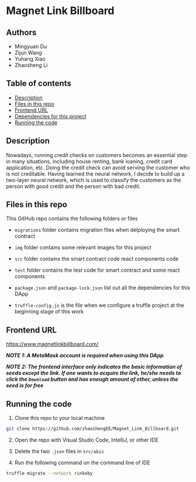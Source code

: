 # Magnet Link Billboard


## Authors
  - Mingyuan Du 
  - Zijun Wang
  - Yuhang Xiao
  - Zhaosheng Li


## Table of contents

- [Description](#Description)
- [Files in this repo](#Files-in-this-repo)
- [Frontend URL](#Frontend-URL)
- [Dependencies for this project](#Dependencies-for-this-project)
- [Running the code](#Running-the-code)

## Description

Nowadays, running credit checks on customers becomes an essential step in many situations,
including house renting, bank loaning, credit card application, etc. Doing the credit check can
avoid serving the customer who is not creditable. Having learned the neural network, I decide to build up a two-layer neural network, which is used to classify the customers
as the person with good credit and the person with bad credit.

## Files in this repo

This GitHub repo contains the following folders or files

+ `migrations` folder contains migration files when delploying the smart contract

+ `img` folder contains some relevant images for this project

+ `src` folder contains the smart contract code react components code

+ `test` folder contains the test code for smart contract and some react components

+ `package.json` and `package-lock.json` list out all the dependencies for this DApp

+ `truffle-config.js` is the file when we configure a truffle project at the beginning stage of this work

## Frontend URL
https://www.magnetlinkbillboard.com/
   
***NOTE 1: A MetaMask account is required when using this DApp***

***NOTE 2: The frontend interface only indicates the basic information of seeds except the link. If one wants to acquire the link, he/she needs to click the `Download` button and has enough amount of ether, unless the seed is for free***

## Running the code
1. Clone this repo to your local machine

```bash
git clone https://github.com/zhaoshengEE/Magnet_Link_Billboard.git
```

2. Open the repo with Visual Studio Code, IntelliJ, or other IDE

3. Delete the two `.json` files in `src/abis`

4. Run the following command on the command line of IDE

```bash
truffle migrate --network rinkeby
```
